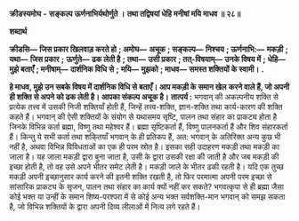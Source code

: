  **क्रीडस्यमोघ** **-** **सङ्कल्प ऊर्णनाभिर्यथोर्णुते ।** **तथा तद्विषयां धेहि मनीषां मयि माधव ॥ २८॥** 

**शब्दार्थ** 

**क्रीडसि—** **जिस प्रकार खिलवाड़ करते हो** **; अमोघ—** **अचूक** **; सङ्कल्प—** **निश्चय** **; ऊर्णनाभि:—** **मकड़ी** **; यथा—** **जिस प्रकार** **;** **ऊर्णुते—** **ढक लेती है** **; तथा—** **उसी प्रकार** **; तत्-विषयाम्—** **उनके विषय में** **; धेहि—** **मुझे बताएँ** **; मनीषाम्—** **दार्शनिक विधि से** **;** **मयि—** **मुझको** **; माधव—** **समस्त शक्तियों के स्वामी।** **.** 

**हे माधव, मुझे उन सबके विषय में दार्शनिक विधि से बताएँ। आप मकड़ी के समान खेल** **करने वाले हैं, जो अपनी ही शक्ति से अपने को ढक लेती है। आपका संकल्प अचूक है।** **तात्पर्य :** भगवान् की अकल्पनीय शक्ति से प्रत्येक तत्त्व में उसकी निजी शक्तियाँ होती हैं, जिन्हें तत्त्व-शक्ति, ज्ञान-शक्ति तथा कार्य-कारण की शक्ति कहते हैं। भगवान् की ऐसी शक्तियों के संयोग से यथासमय सृष्टि, पालन तथा संहार का प्राकट्य होता है जिनके विभिन्न कर्ता ब्रह्मा, विष्णु तथा महेश्वर हैं। ब्रह्मा सृष्टिकर्ता हैं, विष्णु पालनकर्ता हैं और शिव संहारकर्ता हैं। किन्तु ये सभी कर्ता तथा शकि्तयाँ भगवान् के ही प्रतिकप हैं, अत: भगवान् के अतिरिक्त अन्य कुछ भी नहीं है, अथवा विभिन्न विविधताओं का एक ही परम स्रोत है। इसका सही उदाहरण मकड़ी तथा मकड़ी का जाला है। यह जाला मकड़ी द्वारा बुना जाता है, उसी के द्वारा उसकी रक्षा की जाती है और जब मकड़ी की इच्छा होती है, तो वह उसे अपने भीतर समेट लेती है। मकड़ी जाले के भीतर ढकी रहती है। यदि एक तुच्छ मकड़ी अपनी इच्छानुसार कार्य करने की इतनी शक्ति रखती है, तो फिर परमात्मा अपनी परम इच्छा से सांसारिक प्राकट्य के सृजन, पालन तथा संहार का कार्य क्यों नहीं कर सकते? भगवत्कृपा से ही ब्रह्मा जैसा कोई भक्त या उन्हीं के समान शिष्य-परश्परा में से कोई अन्य भक्त सर्वशक्ति-मान भगवान् को समझ सकता है, जो विभिन्न शक्तियों के द्वारा अपनी दिव्य लीलाओं में नित्य लगे रहते हैं। 